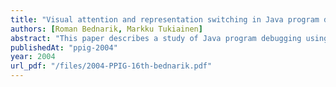 ```yaml
---
title: "Visual attention and representation switching in Java program debugging: A study using eye movement tracking"
authors: [Roman Bednarik, Markku Tukiainen]
abstract: "This paper describes a study of Java program debugging using a multiple window software debugging environment (SDE). In this study we have replicated an earlier study by Romero et al. (2002a, 2002b, 2003), but with the difference of using both the Restricted Focus Viewer and the eye tracking equipment to track the visual attention of the subjects. The study involved ten subjects debugging short Java programs using the SDE. The SDE included three different representations of the Java programs, those of the program source code, a visualization of the program, and its output concurrently in three separate panels in SDE. We used the Restricted Focus Viewer (RFV) and a remote eye tracker to collect the visual attention of the subjects. A with-in subject design, similar to Romero et al., employing both RFV/no-RVF task conditions was used. The overall results of the time distributions over three different representations of the programs agree with the study of Romero et al. But the results of visual attention switching raise some questions to be considered in later studies."
publishedAt: "ppig-2004"
year: 2004
url_pdf: "/files/2004-PPIG-16th-bednarik.pdf"
---
```

